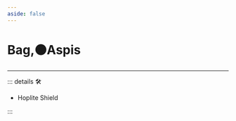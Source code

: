 ```yaml
---
aside: false
---
```

# Bag,🟠<motor>Aspis</motor>

---

<!-- =================================================== -->
<!-- =================================================== -->
<!-- =================================================== -->
<!-- =================================================== -->
<!-- =================================================== -->
::: details 🛠

- Hoplite Shield

:::
